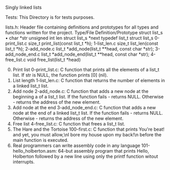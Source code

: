 Singly linked lists

 Tests: This Directory is for tests purposes.

 lists.h: Header file containing definitions and prototypes for all types and functions written for the project.
Type/File	Definition/Prototype
 struct list_s		•	char *str
unsigned int len
 struct list_s *next
typedef list_t	struct list_s
0-print_list.c	size_t print_list(const list_t *h);
1-list_len.c	size_t list_len(const list_t *h);
2-add_node.c	list_t *add_node(list_t **head, const char *str);
3-add_node_end.c	list_t *add_node_end(list_t **head, const char *str);
4-free_list.c	void free_list(list_t *head)

 0. Print list
 0-print_list.c: C function that prints all the elements of a list_t list.
 If str is NULL, the function prints [0] (nil).
1. List length 1-list_len.c: C function that returns the number of elements in a linked list_t list.
2. Add node
   2-add_node.c: C function that adds a new node at the beginning a of a list_t list.
  If the function fails - returns NULL.
  Otherwise - returns the address of the new element.
 3. Add node at the end
  3-add_node_end.c: C function that adds a new node at the end of a linked list_t list.
 If the function fails - returns NULL.
 Otherwise - returns the address of the new element.
4. Free list
4-free_list.c: C function that frees a list_t list.
5. The Hare and the Tortoise
100-first.c: C function that prints You're beat! and yet, you must allow,\nI bore my house upon my back!\n before the main function is executed.
6. Real programmers can write assembly code in any language
101-hello_holberton.asm: 64-but assembly program that prints Hello, Holberton followed by a new line using only the printf function witout interrupts.
